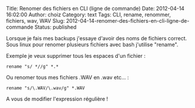 Title: Renomer des fichiers en CLI (ligne de commande)
Date: 2012-04-14 16:02:00
Author: choiz
Category: text
Tags: CLI, rename, renommer, fichiers, wav, WAV
Slug: 2012-04-14-renomer-des-fichiers-en-cli-ligne-de-commande
Status: published

Lorsque je fais mes backups j'essaye d'avoir des noms de fichiers
correct. Sous linux pour renomer plusieurs fichiers avec bash j'utilise
"rename".

Exemple je veux supprimer tous les espaces d'un fichier :

    rename "s/ *//g" *.*

Ou renomer tous mes fichiers .WAV en .wav etc… :

    rename "s/\.WAV/\.wav/g" *.WAV

A vous de modifier l'expression régulière !
